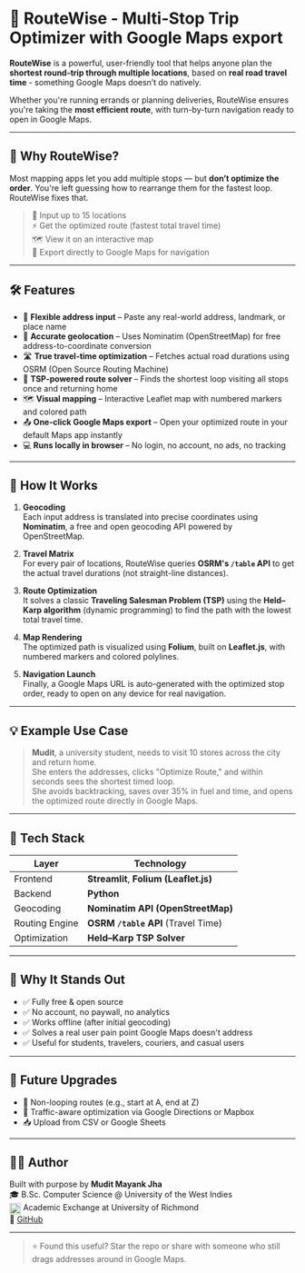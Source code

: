 # 🧭 RouteWise - Multi-Stop Trip Optimizer with Google Maps export

**RouteWise** is a powerful, user-friendly tool that helps anyone plan the **shortest round-trip through multiple locations**, based on **real road travel time** - something Google Maps doesn’t do natively.

Whether you're running errands or planning deliveries, RouteWise ensures you're taking the **most efficient route**, with turn-by-turn navigation ready to open in Google Maps.

---

## 🚗 Why RouteWise?

Most mapping apps let you add multiple stops — but **don’t optimize the order**. You're left guessing how to rearrange them for the fastest loop. RouteWise fixes that.

> 📍 Input up to 15 locations  
> ⚡ Get the optimized route (fastest total travel time)  
> 🗺️ View it on an interactive map  
> 📲 Export directly to Google Maps for navigation

---

## 🛠️ Features

- 🔎 **Flexible address input** – Paste any real-world address, landmark, or place name
- 📍 **Accurate geolocation** – Uses Nominatim (OpenStreetMap) for free address-to-coordinate conversion
- 🛣️ **True travel-time optimization** – Fetches actual road durations using OSRM (Open Source Routing Machine)
- 🧠 **TSP-powered route solver** – Finds the shortest loop visiting all stops once and returning home
- 🗺️ **Visual mapping** – Interactive Leaflet map with numbered markers and colored path
- 📤 **One-click Google Maps export** – Open your optimized route in your default Maps app instantly
- 💻 **Runs locally in browser** – No login, no account, no ads, no tracking

---

## 🧠 How It Works

1. **Geocoding**  
   Each input address is translated into precise coordinates using **Nominatim**, a free and open geocoding API powered by OpenStreetMap.

2. **Travel Matrix**  
   For every pair of locations, RouteWise queries **OSRM's `/table` API** to get the actual travel durations (not straight-line distances).

3. **Route Optimization**  
   It solves a classic **Traveling Salesman Problem (TSP)** using the **Held–Karp algorithm** (dynamic programming) to find the path with the lowest total travel time.

4. **Map Rendering**  
   The optimized path is visualized using **Folium**, built on **Leaflet.js**, with numbered markers and colored polylines.

5. **Navigation Launch**  
   Finally, a Google Maps URL is auto-generated with the optimized stop order, ready to open on any device for real navigation.

---

## 💡 Example Use Case

> **Mudit**, a university student, needs to visit 10 stores across the city and return home.  
> She enters the addresses, clicks "Optimize Route," and within seconds sees the shortest timed loop.  
> She avoids backtracking, saves over 35% in fuel and time, and opens the optimized route directly in Google Maps.

---

## 🧰 Tech Stack

| Layer           | Technology                         |
|------------------|--------------------------------------|
| Frontend         | **Streamlit**, **Folium (Leaflet.js)** |
| Backend          | **Python**                           |
| Geocoding        | **Nominatim API (OpenStreetMap)**    |
| Routing Engine   | **OSRM `/table` API** (Travel Time)  |
| Optimization     | **Held–Karp TSP Solver**             |

---

## 🚀 Why It Stands Out

- ✅ Fully free & open source
- ✅ No account, no paywall, no analytics
- ✅ Works offline (after initial geocoding)
- ✅ Solves a real user pain point Google Maps doesn't address
- ✅ Useful for students, travelers, couriers, and casual users

---

## 🌱 Future Upgrades

- 🔁 Non-looping routes (e.g., start at A, end at Z)
- 🚦 Traffic-aware optimization via Google Directions or Mapbox
- 📥 Upload from CSV or Google Sheets

---

## 👨‍💻 Author

Built with purpose by **Mudit Mayank Jha**  
🎓 B.Sc. Computer Science @ University of the West Indies  
<img src="https://upload.wikimedia.org/wikipedia/en/a/a4/Flag_of_the_United_States.svg" alt="US Flag" width="20" style="vertical-align: middle;"/> Academic Exchange at University of Richmond  
🔗 [GitHub](https://github.com/muditjha20)

---

> ⭐ Found this useful? Star the repo or share with someone who still drags addresses around in Google Maps.
